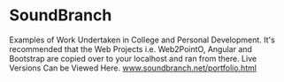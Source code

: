 # SoundBranch
Examples of Work Undertaken in College and Personal Development.
It's recommended that the Web Projects i.e. Web2PointO, Angular and Bootstrap are copied over to your localhost and ran from there.
Live Versions Can be Viewed Here. 
www.soundbranch.net/portfolio.html
